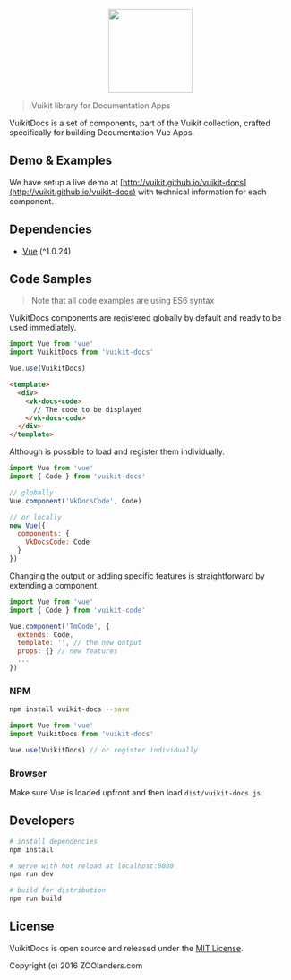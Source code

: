 <p align="center">
  <a href="https://vuikit.github.io/vuikit/#!/alert">
    <img width="150" src="https://cdn.rawgit.com/vuikit/vuikit/master/static/logo-vuikit.svg">
  </a>
</p>

> Vuikit library for Documentation Apps

VuikitDocs is a set of components, part of the Vuikit collection, crafted specifically for
building Documentation Vue Apps.

## Demo & Examples

We have setup a live demo at [http://vuikit.github.io/vuikit-docs](http://vuikit.github.io/vuikit-docs) with technical information for each component.

## Dependencies

- [Vue](http://vuejs.org/) (^1.0.24)

## Code Samples
> Note that all code examples are using ES6 syntax

VuikitDocs components are registered globally by default and ready to be used immediately.

```js
import Vue from 'vue'
import VuikitDocs from 'vuikit-docs'

Vue.use(VuikitDocs)
```
```html
<template>
  <div>
    <vk-docs-code>
      // The code to be displayed
    </vk-docs-code>
  </div>
</template>
```

Although is possible to load and register them individually.

```js
import Vue from 'vue'
import { Code } from 'vuikit-docs'

// globally
Vue.component('VkDocsCode', Code)

// or locally
new Vue({
  components: {
    VkDocsCode: Code
  }
})
```

Changing the output or adding specific features is straightforward by extending a component.

```js
import Vue from 'vue'
import { Code } from 'vuikit-code'

Vue.component('TmCode', {
  extends: Code,
  template: '', // the new output
  props: {} // new features
  ...
})
```

### NPM

```bash
npm install vuikit-docs --save
```
```js
import Vue from 'vue'
import VuikitDocs from 'vuikit-docs'

Vue.use(VuikitDocs) // or register individually
```

### Browser

Make sure Vue is loaded upfront and then load `dist/vuikit-docs.js`.

## Developers

``` bash
# install dependencies
npm install

# serve with hot reload at localhost:8080
npm run dev

# build for distribution
npm run build
```

## License

VuikitDocs is open source and released under the [MIT License](LICENSE.md).

Copyright (c) 2016 ZOOlanders.com

